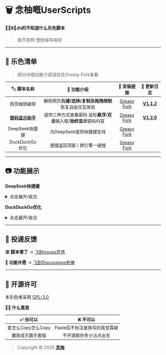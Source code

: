 # 🗑️ 念柚嘅UserScripts

**🦐🐔8⃣️✍️的不知道什么乐色脚本**

> 我不到啊 想到啥写啥呗

---

## 💩 乐色清单
> 部分详细功能介绍请前往Greasy Fork查看

| 🏷️ 脚本名称 | 🔧 功能介绍 | 🔗 安装链接 | 📝 更新日志 |
| :-: | :-: | :-: | :-: |
| 网页枷锁破除 | 解除网页**右键/选择/复制及拖拽限制** 恢复自由交互体验 | [Greasy Fork](https://greasyfork.org/scripts/532010) | [**V1.1.2**](https://github.com/MiPoNianYou/UserScripts/blob/main/UpdateLogs/UniversalWebLiberatorUpdateLog.md) |
| [**密码显示助手**](https://github.com/MiPoNianYou/UserScripts/blob/5be2e2425a0a03aa623bdfe9d231f66fe2ca17c2/Introduce/PasswordRevealerIntroduce.md) | 提供三种方式查看密码 鼠标**悬浮**/**双击**输入框/**始终显示**密码内容 | [Greasy Fork](https://greasyfork.org/scripts/532524) | [**V1.2.0**](https://github.com/MiPoNianYou/UserScripts/blob/main/UpdateLogs/PasswordRevealerUpdateLog.md) |
| DeepSeek快捷键 | 为DeepSeek提供快捷键支持 | [Greasy Fork](https://greasyfork.org/scripts/532221) |
| DuckDuckGo优化 | 便捷返回顶部 / 跨引擎一键搜 | [Greasy Fork](https://greasyfork.org/scripts/532614) |

---

## 📷 功能展示

**DeepSeek快捷键**
<details>
<summary>点击展开/收合</summary>

![DeepSeekShortcutsFeature](https://github.com/MiPoNianYou/UserScripts/blob/main/Images/DeepSeekShortcutsFeature.png?raw=true "DeepSeekShortcutsFeature")
</details>

**DuckDuckGo优化**
<details>
<summary>点击展开/收合</summary>

![DuckDuckGoOptimizationFeature](https://github.com/MiPoNianYou/UserScripts/blob/main/Images/DuckDuckGoOptimizationFeature.png?raw=true "DuckDuckGoOptimizationFeature")
</details>

---

## 📮 投递反馈

**😡 脚本寄了** → [飞到Issues开骂](https://github.com/MiPoNianYou/UserScripts/issues)

**🌠 功能许愿** → [飞到Discussions祈祷](https://github.com/MiPoNianYou/UserScripts/discussions)

---

## 📜 开源许可

本乐色堆采用 [GPL-3.0](https://github.com/MiPoNianYou/UserScripts/blob/main/LICENSE)

**🙋🏻 什么意思**

| ✅ 你可以 | ❌ 不可以 |
| :-: | :-: |
| 爱怎么Copy怎么Copy | Paste后不标注是我写的我甘霖娘 |
| 魔改成灭霸手套版 | 不开源那你多少沾点出生 |

> Copyright © 2025 [**念柚**](https://github.com/MiPoNianYou)
